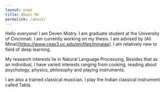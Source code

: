 ```yaml
---
layout: page
title: About Me
permalink: /about/
---
```


Hello everyone! I am Deven Mistry. I am graduate student at the University of Cincinnati. I am currently working on my thesis. I am advised by (Ali Minai)[https://www.ceas3.uc.edu/profiles/minaiaa]. I am relatively new to field of deep learning.

My research interests lie in Natural Language Processing. Besides that as an individual, I have varied interests ranging from cooking, reading about psychology, physics, philosophy and playing instruments.

I am also a trained classical musician. I play the Indian classical instrument called Tabla.
